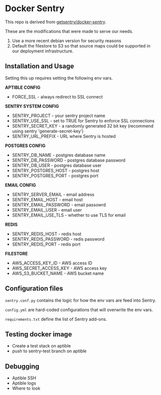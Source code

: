 # Docker Sentry

This repo is derived from [getsentry/docker-sentry](https://github.com/getsentry/docker-sentry/tree/master/8.20).

These are the modifications that were made to serve our needs.
1.  Use a more recent debian version for security reasons
1.  Default the filestore to S3 so that source maps could be supported in our deployment infrastructure.

## Installation and Usage

Setting this up requires setting the following env vars.

**APTIBLE CONFIG**
* FORCE_SSL - always redirect to SSL connect

**SENTRY SYSTEM CONFIG**
* SENTRY_PROJECT - your sentry project name
* SENTRY_USE_SSL - set to TRUE for Sentry to enforce SSL connections
* SENTRY_SECRET_KEY - a randomly generated 32 bit key (recommend using sentry 'generate-secret-key')
* SENTRY_URL_PREFIX - URL where Sentry is hosted

**POSTGRES CONFIG**
* SENTRY_DB_NAME - postgres database name
* SENTRY_DB_PASSWORD - postgres database password
* SENTRY_DB_USER - postgres database user
* SENTRY_POSTGRES_HOST - postgres host
* SENTRY_POSTGRES_PORT - postgres port

**EMAIL CONFIG**
* SENTRY_SERVER_EMAIL - email address
* SENTRY_EMAIL_HOST - email host
* SENTRY_EMAIL_PASSWORD - email passowrd
* SENTRY_EMAIL_USER - email user
* SENTRY_EMAIL_USE_TLS - whether to use TLS for email

**REDIS**
* SENTRY_REDIS_HOST - redis host
* SENTRY_REDIS_PASSWORD - redis password
* SENTRY_REDIS_PORT - redis port

**FILESTORE**
* AWS_ACCESS_KEY_ID - AWS access ID
* AWS_SECRET_ACCESS_KEY - AWS access key
* AWS_S3_BUCKET_NAME - AWS bucket name

## Configuration files

`sentry.conf.py` contains the logic for how the env vars are feed into Sentry.

`config.yml` are hard-coded configurations that will overwrite the env vars.

`requirements.txt` define the list of Sentry add-ons.

## Testing docker image

* Create a test stack on aptible
* push to sentry-test branch on aptible

## Debugging

* Aptible SSH
* Aptible logs
* Where to look
